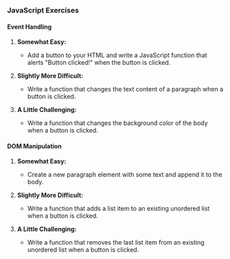 ### JavaScript Exercises

#### Event Handling

1. **Somewhat Easy:**
   - Add a button to your HTML and write a JavaScript function that alerts "Button clicked!" when the button is clicked.

2. **Slightly More Difficult:**
   - Write a function that changes the text content of a paragraph when a button is clicked.

3. **A Little Challenging:**
   - Write a function that changes the background color of the body when a button is clicked.

#### DOM Manipulation

1. **Somewhat Easy:**
   - Create a new paragraph element with some text and append it to the body.

2. **Slightly More Difficult:**
   - Write a function that adds a list item to an existing unordered list when a button is clicked.

3. **A Little Challenging:**
   - Write a function that removes the last list item from an existing unordered list when a button is clicked.
 
